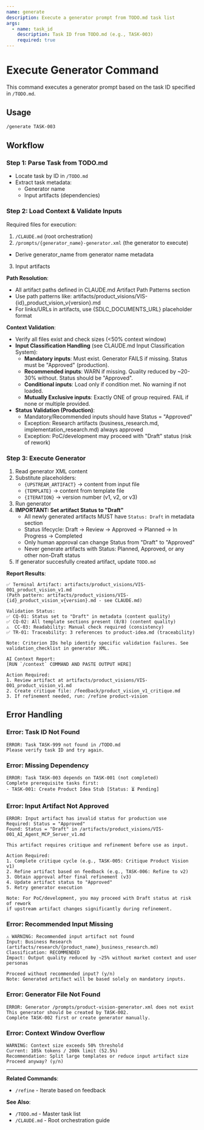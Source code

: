```yaml
---
name: generate
description: Execute a generator prompt from TODO.md task list
args:
  - name: task_id
    description: Task ID from TODO.md (e.g., TASK-003)
    required: true
---
```


# Execute Generator Command

This command executes a generator prompt based on the task ID specified in `/TODO.md`.

## Usage

```bash
/generate TASK-003
```

## Workflow

### Step 1: Parse Task from TODO.md
- Locate task by ID in `/TODO.md`
- Extract task metadata:
  - Generator name
  - Input artifacts (dependencies)

### Step 2: Load Context & Validate Inputs
Required files for execution:
1. `/CLAUDE.md` (root orchestration)
2. `/prompts/{generator_name}-generator.xml` (the generator to execute)
  - Derive generator_name from generator name metadata
3. Input artifacts

**Path Resolution**:
- All artifact paths defined in CLAUDE.md Artifact Path Patterns section
- Use path patterns like: artifacts/product_visions/VIS-{id}_product_vision_v{version}.md
- For links/URLs in artifacts, use {SDLC_DOCUMENTS_URL} placeholder format

**Context Validation**:
- Verify all files exist and check sizes (<50% context window)
- **Input Classification Handling** (see CLAUDE.md Input Classification System):
  - **Mandatory inputs**: Must exist. Generator FAILS if missing. Status must be "Approved" (production).
  - **Recommended inputs**: WARN if missing. Quality reduced by ~20-30% without. Status should be "Approved".
  - **Conditional inputs**: Load only if condition met. No warning if not loaded.
  - **Mutually Exclusive inputs**: Exactly ONE of group required. FAIL if none or multiple provided.
- **Status Validation (Production)**:
  - Mandatory/Recommended inputs should have Status = "Approved"
  - Exception: Research artifacts (business_research.md, implementation_research.md) always approved
  - Exception: PoC/development may proceed with "Draft" status (risk of rework)

### Step 3: Execute Generator
1. Read generator XML content
2. Substitute placeholders:
   - `{UPSTREAM_ARTIFACT}` → content from input file
   - `{TEMPLATE}` → content from template file
   - `{ITERATION}` → version number (v1, v2, or v3)
3. Run generator
4. **IMPORTANT: Set artifact Status to "Draft"**
   - All newly generated artifacts MUST have `Status: Draft` in metadata section
   - Status lifecycle: Draft → Review → Approved → Planned → In Progress → Completed
   - Only human approval can change Status from "Draft" to "Approved"
   - Never generate artifacts with Status: Planned, Approved, or any other non-Draft status
5. If generator succesfully created artifact, update `TODO.md`

**Report Results**:
```
✅ Terminal Artifact: artifacts/product_visions/VIS-001_product_vision_v1.md
(Path pattern: artifacts/product_visions/VIS-{id}_product_vision_v{version}.md - see CLAUDE.md)

Validation Status:
✅ CQ-01: Status set to "Draft" in metadata (content quality)
✅ CQ-02: All template sections present (8/8) (content quality)
⚠️  CC-03: Readability: Manual check required (consistency)
✅ TR-01: Traceability: 3 references to product-idea.md (traceability)

Note: Criterion IDs help identify specific validation failures. See validation_checklist in generator XML.

AI Context Report:
[RUN `/context` COMMAND AND PASTE OUTPUT HERE]

Action Required:
1. Review artifact at artifacts/product_visions/VIS-001_product_vision_v1.md
2. Create critique file: /feedback/product_vision_v1_critique.md
3. If refinement needed, run: /refine product-vision
```

## Error Handling

### Error: Task ID Not Found
```
ERROR: Task TASK-999 not found in /TODO.md
Please verify task ID and try again.
```

### Error: Missing Dependency
```
ERROR: Task TASK-003 depends on TASK-001 (not completed)
Complete prerequisite tasks first:
- TASK-001: Create Product Idea Stub [Status: ⏳ Pending]
```

### Error: Input Artifact Not Approved
```
ERROR: Input artifact has invalid status for production use
Required: Status = "Approved"
Found: Status = "Draft" in /artifacts/product_visions/VIS-001_AI_Agent_MCP_Server_v1.md

This artifact requires critique and refinement before use as input.

Action Required:
1. Complete critique cycle (e.g., TASK-005: Critique Product Vision v1)
2. Refine artifact based on feedback (e.g., TASK-006: Refine to v2)
3. Obtain approval after final refinement (v3)
4. Update artifact status to "Approved"
5. Retry generator execution

Note: For PoC/development, you may proceed with Draft status at risk of rework
if upstream artifact changes significantly during refinement.
```

### Error: Recommended Input Missing
```
⚠️ WARNING: Recommended input artifact not found
Input: Business Research (artifacts/research/{product_name}_business_research.md)
Classification: RECOMMENDED
Impact: Output quality reduced by ~25% without market context and user personas

Proceed without recommended input? (y/n)
Note: Generated artifact will be based solely on mandatory inputs.
```

### Error: Generator File Not Found
```
ERROR: Generator /prompts/product-vision-generator.xml does not exist
This generator should be created by TASK-002.
Complete TASK-002 first or create generator manually.
```

### Error: Context Window Overflow
```
WARNING: Context size exceeds 50% threshold
Current: 105k tokens / 200k limit (52.5%)
Recommendation: Split large templates or reduce input artifact size
Proceed anyway? (y/n)
```
---

**Related Commands**:
- `/refine` - Iterate based on feedback

**See Also**:
- `/TODO.md` - Master task list
- `/CLAUDE.md` - Root orchestration guide
